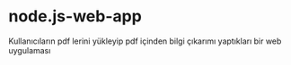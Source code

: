 # node.js-web-app
Kullanıcıların pdf lerini yükleyip pdf içinden bilgi çıkarımı yaptıkları bir web uygulaması
